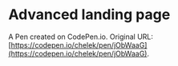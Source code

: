 # Advanced landing page

A Pen created on CodePen.io. Original URL: [https://codepen.io/chelek/pen/jObWaaG](https://codepen.io/chelek/pen/jObWaaG).


